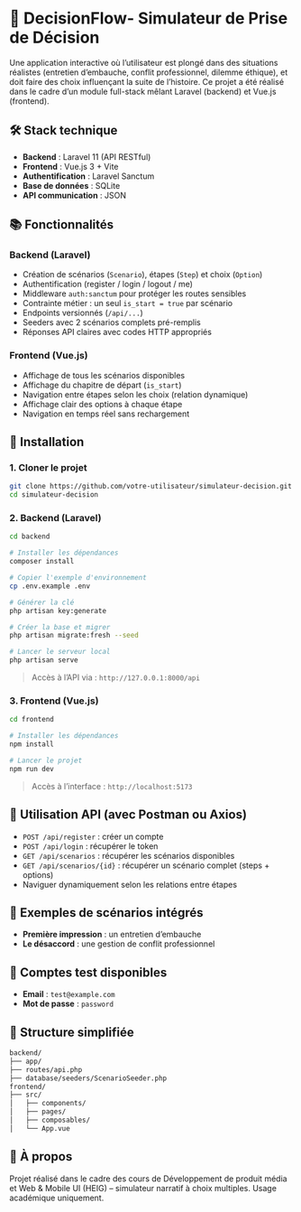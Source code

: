 # 🧠 DecisionFlow- Simulateur de Prise de Décision

Une application interactive où l’utilisateur est plongé dans des situations réalistes (entretien d’embauche, conflit professionnel, dilemme éthique), et doit faire des choix influençant la suite de l’histoire.
Ce projet a été réalisé dans le cadre d’un module full-stack mêlant Laravel (backend) et Vue.js (frontend).



## 🛠️ Stack technique

* **Backend** : Laravel 11 (API RESTful)
* **Frontend** : Vue.js 3 + Vite
* **Authentification** : Laravel Sanctum
* **Base de données** : SQLite
* **API communication** : JSON



## 📚 Fonctionnalités

### Backend (Laravel)

* Création de scénarios (`Scenario`), étapes (`Step`) et choix (`Option`)
* Authentification (register / login / logout / me)
* Middleware `auth:sanctum` pour protéger les routes sensibles
* Contrainte métier : un seul `is_start = true` par scénario
* Endpoints versionnés (`/api/...`)
* Seeders avec 2 scénarios complets pré-remplis
* Réponses API claires avec codes HTTP appropriés

### Frontend (Vue.js)

* Affichage de tous les scénarios disponibles
* Affichage du chapitre de départ (`is_start`)
* Navigation entre étapes selon les choix (relation dynamique)
* Affichage clair des options à chaque étape
* Navigation en temps réel sans rechargement



## 🚀 Installation

### 1. Cloner le projet

```bash
git clone https://github.com/votre-utilisateur/simulateur-decision.git
cd simulateur-decision
```

### 2. Backend (Laravel)

```bash
cd backend

# Installer les dépendances
composer install

# Copier l'exemple d'environnement
cp .env.example .env

# Générer la clé
php artisan key:generate

# Créer la base et migrer
php artisan migrate:fresh --seed

# Lancer le serveur local
php artisan serve
```

> Accès à l’API via : `http://127.0.0.1:8000/api`

### 3. Frontend (Vue.js)

```bash
cd frontend

# Installer les dépendances
npm install

# Lancer le projet
npm run dev
```

> Accès à l’interface : `http://localhost:5173`



## 🔐 Utilisation API (avec Postman ou Axios)

* `POST /api/register` : créer un compte
* `POST /api/login` : récupérer le token
* `GET /api/scenarios` : récupérer les scénarios disponibles
* `GET /api/scenarios/{id}` : récupérer un scénario complet (steps + options)
* Naviguer dynamiquement selon les relations entre étapes

## 💼 Exemples de scénarios intégrés

* **Première impression** : un entretien d’embauche 
* **Le désaccord** : une gestion de conflit professionnel


## 👤 Comptes test disponibles 

* **Email** : `test@example.com`
* **Mot de passe** : `password`



## 📁 Structure simplifiée

```bash
backend/
├── app/
├── routes/api.php
├── database/seeders/ScenarioSeeder.php
frontend/
├── src/
│   ├── components/
│   ├── pages/
│   ├── composables/
│   └── App.vue
```



## 📌 À propos

Projet réalisé dans le cadre des cours de Développement de produit média et Web & Mobile UI  (HEIG) – simulateur narratif à choix multiples.
Usage académique uniquement.

